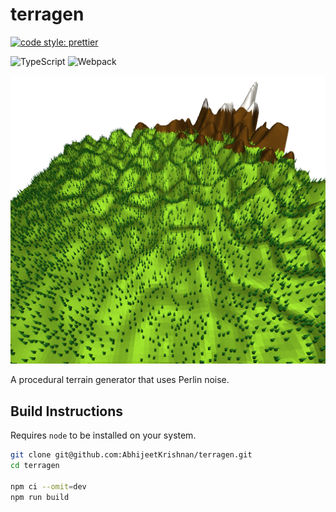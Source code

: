 # terragen

[![code style: prettier](https://img.shields.io/badge/code_style-prettier-ff69b4.svg?style=flat-square)](https://github.com/prettier/prettier)

![TypeScript](https://img.shields.io/badge/typescript-%23007ACC.svg?style=for-the-badge&logo=typescript&logoColor=white)
![Webpack](https://img.shields.io/badge/webpack-%238DD6F9.svg?style=for-the-badge&logo=webpack&logoColor=black)

![A procedurally generated terrain](/assets/terragen.png)

A procedural terrain generator that uses Perlin noise.

## Build Instructions

Requires `node` to be installed on your system.

```bash
git clone git@github.com:AbhijeetKrishnan/terragen.git
cd terragen

npm ci --omit=dev
npm run build
```
